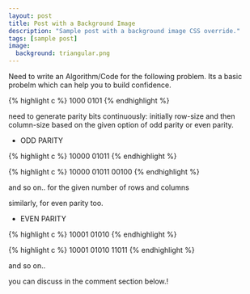 ```yaml
---
layout: post
title: Post with a Background Image
description: "Sample post with a background image CSS override."
tags: [sample post]
image:
  background: triangular.png
---
```



Need to write an Algorithm/Code for the following problem. Its a basic probelm which can help you to build confidence.

{% highlight c %}
1000
0101
{% endhighlight %}

need to generate parity bits continuously: initially row-size and then column-size based on the given option of odd parity or even parity.

- ODD PARITY

{% highlight c %}
10000
01011
{% endhighlight %}

{% highlight c %}
10000
01011
00100
{% endhighlight %}

and so on.. for the given number of rows and columns

similarly, for even parity too.

- EVEN PARITY

{% highlight c %}
10001
01010
{% endhighlight %}

{% highlight c %}
10001
01010
11011
{% endhighlight %}

and so on..


you can discuss in the comment section below.!
